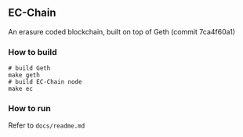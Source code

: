 ## EC-Chain

An erasure coded blockchain, built on top of Geth (commit 7ca4f60a1)

### How to build
```shell
# build Geth
make geth
# build EC-Chain node
make ec
```

### How to run
Refer to `docs/readme.md`
